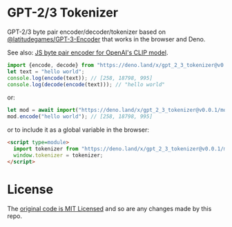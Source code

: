 # GPT-2/3 Tokenizer

GPT-2/3 byte pair encoder/decoder/tokenizer based on [@latitudegames/GPT-3-Encoder](https://github.com/latitudegames/GPT-3-Encoder) that works in the browser and Deno.

See also: [JS byte pair encoder for OpenAI's CLIP model](https://github.com/josephrocca/clip-bpe-js).

```js
import {encode, decode} from "https://deno.land/x/gpt_2_3_tokenizer@v0.0.1/mod.js";
let text = "hello world";
console.log(encode(text)); // [258, 18798, 995]
console.log(decode(encode(text))); // "hello world"
```
or:
```js
let mod = await import("https://deno.land/x/gpt_2_3_tokenizer@v0.0.1/mod.js");
mod.encode("hello world"); // [258, 18798, 995]
```
or to include it as a global variable in the browser:
```html
<script type=module>
  import tokenizer from "https://deno.land/x/gpt_2_3_tokenizer@v0.0.1/mod.js";
  window.tokenizer = tokenizer;
</script>
```

# License

The [original code is MIT Licensed](https://github.com/latitudegames/GPT-3-Encoder/blob/master/LICENSE) and so are any changes made by this repo.
